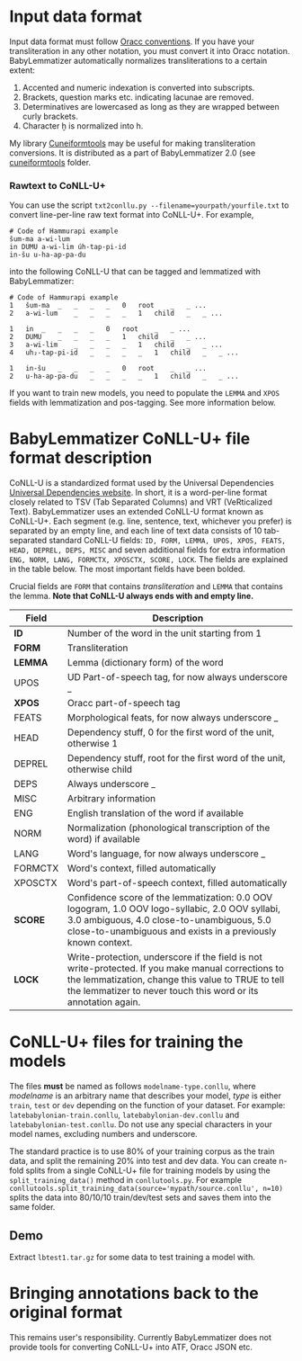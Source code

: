 # Input data format
Input data format must follow [Oracc conventions](http://oracc.museum.upenn.edu/doc/help/languages/akkadian/akkadianstylesheet/index.html). If you have your transliteration in any other notation, you must convert it into Oracc notation. BabyLemmatizer automatically normalizes transliterations to a certain extent:

1. Accented and numeric indexation is converted into subscripts.
2. Brackets, question marks etc. indicating lacunae are removed.
3. Determinatives are lowercased as long as they are wrapped between curly brackets.
4. Character ḫ is normalized into h.

My library [Cuneiformtools](https://docs.google.com/document/d/1kW9DnCpXGICJ_ttOCO182G2jivE7_knVOZP_v6vdNPw/) may be useful for making transliteration conversions. It is distributed as a part of BabyLemmatizer 2.0 (see [cuneiformtools](https://github.com/asahala/BabyLemmatizer/tree/main/cuneiformtools) folder.

### Rawtext to CoNLL-U+
You can use the script ```txt2conllu.py --filename=yourpath/yourfile.txt``` to convert line-per-line raw text format into CoNLL-U+. For example,

```
# Code of Hammurapi example
šum-ma a-wi-lum
in DUMU a-wi-lim úh-tap-pi-id
in-šu u-ha-ap-pa-du
```

into the following CoNLL-U that can be tagged and lemmatized with BabyLemmatizer:

```
# Code of Hammurapi example
1	šum-ma	_	_	_	_	0	root	_	_ ...
2	a-wi-lum	_	_	_	_	1	child	_	_ ...

1	in	_	_	_	_	0	root	_	_ ...
2	DUMU	_	_	_	_	1	child	_	_ ...
3	a-wi-lim	_	_	_	_	1	child	_	_ ...
4	uh₂-tap-pi-id	_	_	_	_	1	child	_	_ ...

1	in-šu	_	_	_	_	0	root	_	_ ...
2	u-ha-ap-pa-du	_	_	_	_	1	child	_	_ ...

```

If you want to train new models, you need to populate the ```LEMMA``` and ```XPOS``` fields with lemmatization and pos-tagging. See more information below.


# BabyLemmatizer CoNLL-U+ file format description
CoNLL-U is a standardized format used by the Universal Dependencies [Universal Dependencies website](https://universaldependencies.org/format.html). In short, it is a word-per-line format closely related to TSV (Tab Separated Columns) and VRT (VeRticalized Text). BabyLemmatizer uses an extended CoNLL-U format known as CoNLL-U+. Each segment (e.g. line, sentence, text, whichever you prefer) is separated by an empty line, and each line of text data consists of 10 tab-separated standard CoNLL-U fields: ```ID, FORM, LEMMA, UPOS, XPOS, FEATS, HEAD, DEPREL, DEPS, MISC``` and seven additional fields for extra information ```ENG, NORM, LANG, FORMCTX, XPOSCTX, SCORE, LOCK```. The fields are explained in the table below. The most important fields have been bolded.

Crucial fields are ```FORM``` that contains *transliteration* and ```LEMMA``` that contains the lemma. **Note that CoNLL-U always ends with and empty line.**

| Field | Description |
| --- | --- |
| **ID** | Number of the word in the unit starting from 1 |
| **FORM** | Transliteration |
| **LEMMA** | Lemma (dictionary form) of the word |
| UPOS | UD Part-of-speech tag, for now always underscore _ |
| **XPOS** | Oracc part-of-speech tag |
| FEATS | Morphological feats, for now always underscore _ |
| HEAD | Dependency stuff, 0 for the first word of the unit, otherwise 1 |
| DEPREL | Dependency stuff, root for the first word of the unit, otherwise child |
| DEPS | Always underscore _ |
| MISC | Arbitrary information |
| ENG | English translation of the word if available |
| NORM | Normalization (phonological transcription of the word) if available |
| LANG | Word's language, for now always underscore _ |
| FORMCTX | Word's context, filled automatically |
| XPOSCTX | Word's part-of-speech context, filled automatically |
| **SCORE** | Confidence score of the lemmatization: 0.0 OOV logogram, 1.0 OOV logo-syllabic, 2.0 OOV syllabi, 3.0 ambiguous, 4.0 close-to-unambiguous, 5.0 close-to-unambiguous and exists in a previously known context. |
| **LOCK** | Write-protection, underscore if the field is not write-protected. If you make manual corrections to the lemmatization, change this value to TRUE to tell the lemmatizer to never touch this word or its annotation again. |

# CoNLL-U+ files for training the models
The files **must** be named as follows ```modelname-type.conllu```, where *modelname* is an arbitrary name that describes your model, *type* is either ```train```, ```test``` or ```dev``` depending on the function of your dataset. For example: ```latebabylonian-train.conllu```, ```latebabylonian-dev.conllu``` and ```latebabylonian-test.conllu```. Do not use any special characters in your model names, excluding numbers and underscore.

The standard practice is to use 80% of your training corpus as the train data, and split the remaining 20% into test and dev data. You can create n-fold splits from a single CoNLL-U+ file for training models by using the ```split_training_data()``` method in  ```conllutools.py```.  For example ```conllutools.split_training_data(source='mypath/source.conllu', n=10)``` splits the data into 80/10/10 train/dev/test sets and saves them into the same folder.

## Demo
Extract ```lbtest1.tar.gz``` for some data to test training a model with.

# Bringing annotations back to the original format
This remains user's responsibility. Currently BabyLemmatizer does not provide tools for converting CoNLL-U+ into ATF, Oracc JSON etc.
